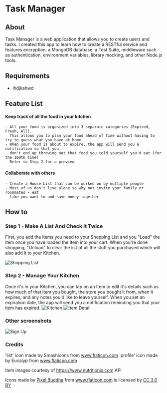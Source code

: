 # Task Manager

## About
Task Manager is a web application that allows you to create users and tasks. I created this app to learn how to create a RESTful service and features encryption, a MongoDB database, a Test Suite, middleware such as authentication, environment variables, library mocking, and other Node.js tools.

## Requirements
- lhdjkahwd 

## Feature List
#### 
    
#### Keep track of all the food in your kitchen
    - All your food is organized into 3 separate categories (Expired, Fresh, All).  
      This allows you to plan your food ahead of time without having to try to guess what you have at home
    - When your food is about to expire, the app will send you a notification so that you  
      don't end up throwing out that food you told yourself you'd eat (for the 100th time)
    - Refer to Step 2 for a preview
#### Collaborate with others
    - Create a House List that can be worked on by multiple people
    - Most of us don't live alone so why not invite your family or roommates - eat  
      like you want to and save money together

## How to
### Step 1 - Make A List And Check It Twice
First, you add the items you need to your Shopping List and you "Load" the item once you have loaded the Item into your cart. When you're done shopping, "Unload" to clear the list of all the stuff you purchased which will also add it to your Kitchen.


![Shopping List](/shopping_list.png)

### Step 2 -  Manage Your Kitchen
Once it's in your Kitchen, you can tap on an Item to edit it's details such as how much of that item you bought, the store you bought it from, when it expires, and any notes you'd like to leave yourself. When you set an expiration date, the app will send you a notification reminding you that your item has expired.
![Kitchen](/kitchen.png) ![Item Detail](/detail_view.png)


### Other screenshots
![Sign Up](/sign_up_page.png)


### Credits
'list' icon made by Smashicons from www.flaticon.com
'profile' icon made by Eucalyp from www.flaticon.com

Item images courtesy of https://www.nutritionix.com API
<div>Icons made by <a href="https://www.flaticon.com/authors/pixel-buddha" title="Pixel Buddha">Pixel Buddha</a> from <a href="https://www.flaticon.com/"                 title="Flaticon">www.flaticon.com</a> is licensed by <a href="http://creativecommons.org/licenses/by/3.0/"                 title="Creative Commons BY 3.0" target="_blank">CC 3.0 BY</a></div>
